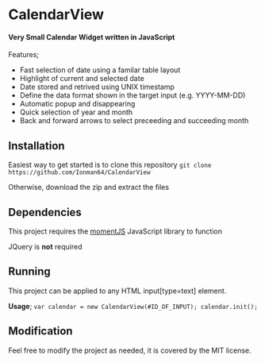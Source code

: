 # CalendarView
#### Very Small Calendar Widget written in JavaScript

Features;
* Fast selection of date using a familar table layout
* Highlight of current and selected date
* Date stored and retrived using UNIX timestamp
* Define the data format shown in the target input (e.g. YYYY-MM-DD)
* Automatic popup and disappearing
* Quick selection of year and month
* Back and forward arrows to select preceeding and succeeding month

## Installation
Easiest way to get started is to clone this repository
`git clone https://github.com/Ionman64/CalendarView`

Otherwise, download the zip and extract the files

## Dependencies
This project requires the [momentJS](https://momentjs.com/) JavaScript library to function

JQuery is **not** required

## Running
This project can be applied to any HTML input[type=text] element.

**Usage**;
 `var calendar = new CalendarView(#ID_OF_INPUT);
  calendar.init();`

## Modification
Feel free to modify the project as needed, it is covered by the MIT license.


